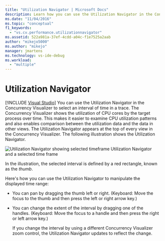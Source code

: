 ```yaml
---
title: "Utilization Navigator | Microsoft Docs"
description: Learn how you can use the Utilization Navigator in the Concurrency Visualizer to select an interval of time in a trace.
ms.date: "11/04/2016"
ms.topic: "conceptual"
f1_keywords:
  - "vs.cv.performance.utilizationnavigator"
ms.assetid: 522a981a-37ef-4cdd-a04c-f1e7525a2aab
author: "mikejo5000"
ms.author: "mikejo"
manager: jmartens
ms.technology: vs-ide-debug
ms.workload:
  - "multiple"
---
```

# Utilization Navigator

 [!INCLUDE [Visual Studio](~/includes/applies-to-version/vs-windows-only.md)]
You can use the Utilization Navigator in the Concurrency Visualizer to select an interval of time in a trace. The Concurrency Visualizer shows the utilization of CPU cores by the target process over time. This makes it easier to examine CPU utilization patterns and also enables comparison between the utilization data and the data in other views. The Utilization Navigator appears at the top of every view in the Concurrency Visualizer. The following illustration shows the Utilization Navigator.

 ![Utilization Navigator showing selected timeframe](../profiling/media/cvutilizationnavigator.png "CVUtilizationNavigator")
Utilization Navigator and a selected time frame

 In the illustration, the selected interval is defined by a red rectangle, known as the *thumb*.

 Here's how you can use the Utilization Navigator to manipulate the displayed time range:

- You can pan by dragging the thumb left or right. (Keyboard: Move the focus to the thumb and then press the left or right arrow key.)

- You can change the extent of the interval by dragging one of the handles. (Keyboard: Move the focus to a handle and then press the right or left arrow key.)

  If you change the interval by using a different Concurrency Visualizer zoom control, the Utilization Navigator updates to reflect the change.